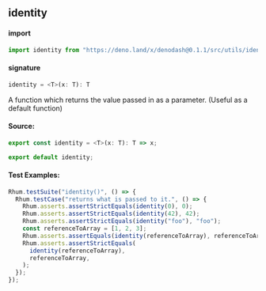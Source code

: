## identity

#### import

```typescript
import identity from "https://deno.land/x/denodash@0.1.1/src/utils/identity.ts";
```

#### signature

```typescript
identity = <T>(x: T): T
```

A function which returns the value passed in as a parameter. (Useful as a
default function)

#### Source:

```typescript
export const identity = <T>(x: T): T => x;

export default identity;
```

#### Test Examples:

```typescript
Rhum.testSuite("identity()", () => {
  Rhum.testCase("returns what is passed to it.", () => {
    Rhum.asserts.assertStrictEquals(identity(0), 0);
    Rhum.asserts.assertStrictEquals(identity(42), 42);
    Rhum.asserts.assertStrictEquals(identity("foo"), "foo");
    const referenceToArray = [1, 2, 3];
    Rhum.asserts.assertEquals(identity(referenceToArray), referenceToArray);
    Rhum.asserts.assertStrictEquals(
      identity(referenceToArray),
      referenceToArray,
    );
  });
});
```
